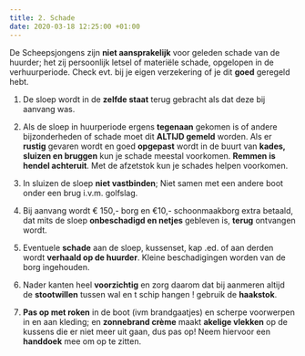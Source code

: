 ```yaml
---
title: 2. Schade
date: 2020-03-18 12:25:00 +01:00
---
```


De Scheepsjongens zijn **niet aansprakelijk** voor geleden schade van de huurder;  het zij persoonlijk letsel of materiële schade, opgelopen in de verhuurperiode. Check  evt. bij je eigen verzekering of  je dit **goed** geregeld hebt.  
 
1) De sloep wordt in de **zelfde staat** terug gebracht als dat deze bij aanvang was. 

2) Als de sloep in huurperiode ergens **tegenaan** gekomen is of andere bijzonderheden of schade moet dit **ALTIJD gemeld** worden.
Als er **rustig** gevaren wordt en goed **opgepast** wordt in de buurt van **kades, sluizen en bruggen** kun je schade meestal voorkomen. **Remmen is hendel achteruit**. Met de afzetstok kun je schades helpen voorkomen.

3) In sluizen de sloep **niet vastbinden**; Niet samen met een andere boot onder een brug i.v.m. golfslag.

4) Bij aanvang wordt € 150,- borg en €10,- schoonmaakborg extra betaald, dat mits de sloep **onbeschadigd en netjes** gebleven is, **terug** ontvangen wordt.

5) Eventuele **schade** aan de sloep, kussenset, kap .ed. of aan derden wordt **verhaald op de huurder**. 
Kleine beschadigingen worden van de borg ingehouden.

6) Nader kanten heel **voorzichtig** en zorg daarom dat bij aanmeren altijd de **stootwillen** tussen wal en t schip hangen ! gebruik de **haakstok**.

7) **Pas op met roken** in de boot (ivm brandgaatjes) en scherpe voorwerpen in en aan kleding;
en **zonnebrand crème** maakt **akelige vlekken** op de kussens die er niet meer uit gaan, dus pas op! Neem hiervoor een **handdoek** mee om op te zitten.
